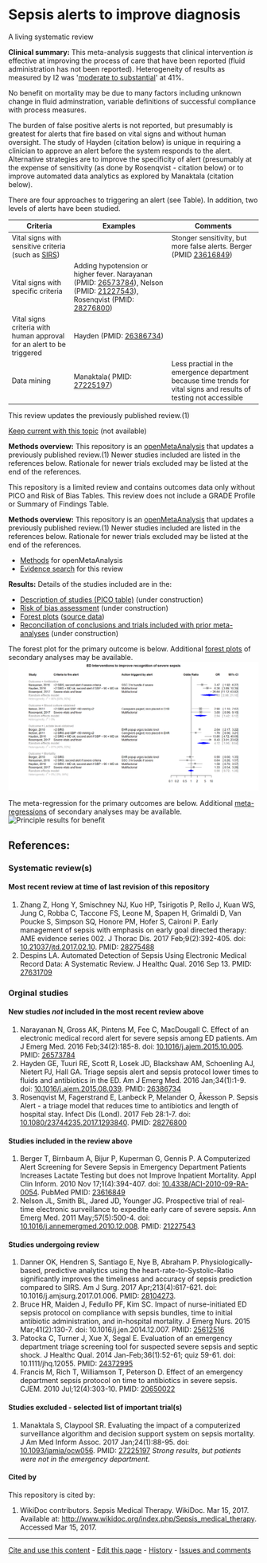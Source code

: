 Sepsis alerts to improve diagnosis
============================================
A living systematic review

**Clinical summary:** This meta-analysis suggests that clinical intervention *is* effective at improving the process of care that have been reported (fluid administration has not been reported). Heterogeneity of results as measured by I2 was '[moderate to substantial](http://handbook.cochrane.org/chapter_9/9_5_2_identifying_and_measuring_heterogeneity.htm)' at 41%. 

No benefit on mortality may be due to many factors including unknown change in fluid adminstration, variable definitions of successful compliance with process measures.

The burden of false positive alerts is not reported, but presumably is greatest for alerts that fire based on vital signs and without human oversight. The study of Hayden (citation below) is unique in requiring a clinician to approve an alert before the system responds to the alert. Alternative strategies are to improve the specificity of alert (presumably at the expense of sensitivity (as done by Rosenqvist - citation below) or to improve automated data analytics as explored by Manaktala (citation below).

There are four approaches to triggering an alert (see Table). In addition, two levels of alerts have been studied.

|Criteria  | Examples | Comments |
|----------|----------|----------|
|Vital signs with sensitive criteria (such as [SIRS](https://en.wikipedia.org/wiki/Systemic_inflammatory_response_syndrome#Adult_SIRS_Criteria))  |  |Stonger sensitivity, but more false alerts. Berger (PMID [23616849](23616849))|
|Vital signs with specific criteria  | Adding hypotension or higher fever. Narayanan (PMID: [26573784](http://pubmed.gov/26573784)), Nelson (PMID: [21227543](http://pubmed.gov/21227543)), Rosenqvist (PMID: [28276800](http://pubmed.gov/28276800)) ||Sensitivity drops|
|Vital signs criteria with human approval for an alert to be triggered | Hayden (PMID: [26386734](http://pubmed.gov/26386734)) |
|Data mining|Manaktala( PMID: [27225197](http://pubmed.gov/27225197)) |Less practial in the emergence department because time trends for vital signs and results of testing not accessible|

This review updates the previously published review.(1)

[Keep current with this topic](../master/files/searching/Keep-up.md) (not available)

**Methods overview:** This repository is an [openMetaAnalysis](https://openmetaanalysis.github.io/) that updates a previously published review.(1) Newer studies included are listed in the references below. Rationale for newer trials excluded may be listed at the end of the references. 

This repository is a limited review and contains outcomes data only without PICO and Risk of Bias Tables.  This review does not include a GRADE Profile or Summary of Findings Table.

**Methods overview:** This repository is an [openMetaAnalysis](https://openmetaanalysis.github.io/) that updates a previously published review.(1) Newer studies included are listed in the references below. Rationale for newer trials excluded may be listed at the end of the references. 
* [Methods](http://openmetaanalysis.github.io/methods.html) for openMetaAnalysis
* [Evidence search](../master/files/searching/evidence-search.md) for this review

**Results:** Details of the studies included are in the:
* [Description of studies (PICO table)](../master/files/study-details/pico-table.md) (under construction)
* [Risk of bias assessment](../master/files/study-details/risk-of-bias.md) (under construction)
* [Forest plots](../master/files/forest-plots) ([source data](../master/files/data))
* [Reconciliation of conclusions and trials included with prior meta-analyses](../master/files/reconcilation-tables) (under construction)

The forest plot for the primary outcome is below. Additional [forest plots](../master/files/forest-plots) of secondary analyses may be available.
![Principle results](https://raw.githubusercontent.com/openMetaAnalysis/Sepsis-alerts-to-improve-diagnosis/master/files/forest-plots/Outcome-Primary.png "Principle results")

The meta-regression for the primary outcomes are below. Additional [meta-regressions](../master/files/metaregression) of secondary analyses may be available. 
![Principle results for benefit](https://raw.githubusercontent.com/openMetaAnalysis/Sepsis-alerts-to-improve-diagnosis/master/metaregression/Outcome-Primary.png "Principle results for benefit]")

References:
----------------------------------

### Systematic review(s)
#### Most recent review at time of last revision of this repository
1. Zhang Z, Hong Y, Smischney NJ, Kuo HP, Tsirigotis P, Rello J, Kuan WS, Jung C, Robba C, Taccone FS, Leone M, Spapen H, Grimaldi D, Van Poucke S, Simpson SQ, Honore PM, Hofer S, Caironi P. Early management of sepsis with emphasis on early 
goal directed therapy: AME evidence series 002. J Thorac Dis. 2017 Feb;9(2):392-405. doi: [10.21037/jtd.2017.02.10](http://dx.doi.org/10.21037/jtd.2017.02.10). PMID: [28275488](http://pubmed.gov/28275488)
2. Despins LA. Automated Detection of Sepsis Using Electronic Medical Record Data: A Systematic Review. J Healthc Qual. 2016 Sep 13. PMID: [27631709](http://pubmed.gov/27631709)

### Orginal studies
#### New studies *not* included in the most recent review above
1. Narayanan N, Gross AK, Pintens M, Fee C, MacDougall C. Effect of an electronic medical record alert for severe sepsis among ED patients. Am J Emerg Med. 2016 Feb;34(2):185-8. doi: [10.1016/j.ajem.2015.10.005](http://dx.doi.org/10.1016/j.ajem.2015.10.005). PMID: [26573784](http://pubmed.gov/26573784) 
2. Hayden GE, Tuuri RE, Scott R, Losek JD, Blackshaw AM, Schoenling AJ, Nietert PJ, Hall GA. Triage sepsis alert and sepsis protocol lower times to fluids and antibiotics in the ED. Am J Emerg Med. 2016 Jan;34(1):1-9. doi: [10.1016/j.ajem.2015.08.039](http://dx.doi.org/10.1016/10.1016/j.ajem.2015.08.039). PMID: [26386734](http://pubmed.gov/26386734)
3. Rosenqvist M, Fagerstrand E, Lanbeck P, Melander O, Åkesson P. Sepsis Alert - a triage model that reduces time to antibiotics and length of hospital stay. Infect Dis (Lond). 2017 Feb 28:1-7. doi: [10.1080/23744235.2017.1293840](http://dx.doi.org/10.1080/23744235.2017.1293840). PMID: [28276800](http://pubmed.gov/28276800)

#### Studies included in the review above
1. Berger T, Birnbaum A, Bijur P, Kuperman G, Gennis P. A Computerized Alert Screening for Severe Sepsis in Emergency Department Patients Increases Lactate Testing but does not Improve Inpatient Mortality. Appl Clin Inform. 2010 Nov 17;1(4):394-407. doi: [10.4338/ACI-2010-09-RA-0054](http://dx.doi.org/10.4338/ACI-2010-09-RA-0054). PubMed PMID: [23616849](http://pubmed.gov/23616849) 
2. Nelson JL, Smith BL, Jared JD, Younger JG. Prospective trial of real-time electronic surveillance to expedite early care of severe sepsis. Ann Emerg Med. 2011 May;57(5):500-4. doi: [10.1016/j.annemergmed.2010.12.008](http://dx.doi.org/10.1016/j.annemergmed.2010.12.008).  PMID: [21227543](http://pubmed.gov/21227543)

#### Studies undergoing review
1. Danner OK, Hendren S, Santiago E, Nye B, Abraham P. Physiologically-based, predictive analytics using the heart-rate-to-Systolic-Ratio significantly improves the timeliness and accuracy of sepsis prediction compared to SIRS. Am J 
Surg. 2017 Apr;213(4):617-621. doi: 10.1016/j.amjsurg.2017.01.006. PMID: [28104273](http://pubmed.gov/28104273).
2. Bruce HR, Maiden J, Fedullo PF, Kim SC. Impact of nurse-initiated ED sepsis protocol on compliance with sepsis bundles, time to initial antibiotic administration, and in-hospital mortality. J Emerg Nurs. 2015 Mar;41(2):130-7. doi: 10.1016/j.jen.2014.12.007. PMID: [25612516](http://pubmed.gov/25612516)
3. Patocka C, Turner J, Xue X, Segal E. Evaluation of an emergency department triage screening tool for suspected severe sepsis and septic shock. J Healthc Qual. 2014 Jan-Feb;36(1):52-61; quiz 59-61. doi: 10.1111/jhq.12055. PMID: [24372995](http://pubmed.gov/24372995)
4. Francis M, Rich T, Williamson T, Peterson D. Effect of an emergency department sepsis protocol on time to antibiotics in severe sepsis. CJEM. 2010 Jul;12(4):303-10. PMID: [20650022](http://pubmed.gov/20650022)

#### Studies excluded - selected list of important trial(s)
1. Manaktala S, Claypool SR. Evaluating the impact of a computerized surveillance algorithm and decision support system on sepsis mortality. J Am Med Inform Assoc. 2017 Jan;24(1):88-95. doi: [10.1093/jamia/ocw056](http://dx.doi.org/10.1093/jamia/ocw056). PMID: [27225197](http://pubmed.gov/27225197) *Strong results, but patients were not in the emergency department.*

#### Cited by
This repository is cited by:

1. WikiDoc contributors. Sepsis Medical Therapy. WikiDoc. Mar 15, 2017. Available at: http://www.wikidoc.org/index.php/Sepsis_medical_therapy. Accessed Mar 15, 2017. 

-------------------------------
[Cite and use this content](https://github.com/openMetaAnalysis/openMetaAnalysis.github.io/blob/master/reusing.MD)  - [Edit this page](../../edit/master/README.md) - [History](../../commits/master/README.md)  - 
[Issues and comments](../../issues?q=is%3Aboth+is%3Aissue)

